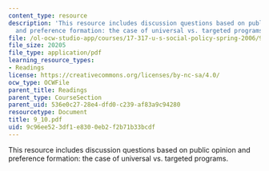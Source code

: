 ```yaml
---
content_type: resource
description: 'This resource includes discussion questions based on public opinion
  and preference formation: the case of universal vs. targeted programs.'
file: /ol-ocw-studio-app/courses/17-317-u-s-social-policy-spring-2006/9c96ee523df1e8300eb2f2b71b33bcdf_9_10.pdf
file_size: 20205
file_type: application/pdf
learning_resource_types:
- Readings
license: https://creativecommons.org/licenses/by-nc-sa/4.0/
ocw_type: OCWFile
parent_title: Readings
parent_type: CourseSection
parent_uid: 536e0c27-28e4-dfd0-c239-af83a9c94280
resourcetype: Document
title: 9_10.pdf
uid: 9c96ee52-3df1-e830-0eb2-f2b71b33bcdf
---
```

This resource includes discussion questions based on public opinion and preference formation: the case of universal vs. targeted programs.